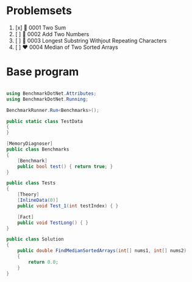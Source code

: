 
# Problemsets

1. [x] :green_heart: 0001 Two Sum
1. [ ] :yellow_heart: 0002 Add Two Numbers
1. [ ] :yellow_heart: 0003 Longest Substring Withjout Repeating Characters
1. [ ] :heart: 0004 Median of Two Sorted Arrays

# Base program

```csharp

using BenchmarkDotNet.Attributes;
using BenchmarkDotNet.Running;

BenchmarkRunner.Run<Benchmarks>();

public static class TestData
{
}

[MemoryDiagnoser]
public class Benchmarks
{
    [Benchmark]
    public bool test() { return true; }
}

public class Tests
{
    [Theory]
    [InlineData(0)]
    public void Test_1(int testIndex) { }

    [Fact]
    public void TestLong() { }
}

public class Solution
{
    public double FindMedianSortedArrays(int[] nums1, int[] nums2)
    {
        return 0.0;
    }
}

```